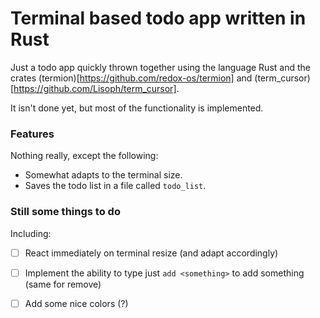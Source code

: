 # Terminal based todo app written in Rust

Just a todo app quickly thrown together using the language Rust and the crates (termion)[https://github.com/redox-os/termion] and (term_cursor)[https://github.com/Lisoph/term_cursor].

It isn't done yet, but most of the functionality is implemented.

### Features

Nothing really, except the following:

+ Somewhat adapts to the terminal size.
+ Saves the todo list in a file called `todo_list`.

### Still some things to do

Including:

+ [  ] React immediately on terminal resize (and adapt accordingly)
+ [  ] Implement the ability to type just `add <something>` to add something (same for remove)
+ [  ] Add some nice colors (?)

